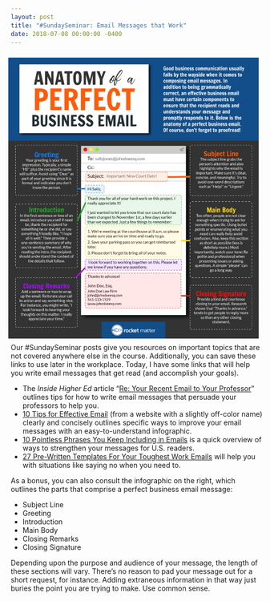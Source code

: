 ```yaml
---
layout: post
title: "#SundaySeminar: Email Messages that Work"
date: 2018-07-08 00:00:00 -0400
---
```

<p><img src="/wp-content/uploads/perfectemail-912x1024.jpg" alt="Anatomy of a Perfect Business Email" style="width: 500px;height: 561px;margin: 9px;float: right;" />Our #SundaySeminar posts give you resources on important topics that are not covered anywhere else in the course. Additionally, you can save these links to use later in the workplace. Today, I have some links that will help you write email messages that get read (and accomplish your goals).</p>
<ul class="listDS">
<li>The <em>Inside Higher Ed</em> article “<a href="https://www.insidehighered.com/views/2015/04/16/advice-students-so-they-dont-sound-silly-emails-essay" target="_blank">Re: Your Recent Email to Your Professor</a>” outlines tips for how to write email messages that persuade your professors to help you.</li>
<li><a href="https://withoutbullshit.com/blog/10-tips-effective-email-infographic" target="_blank">10 Tips for Effective Email</a> (from a website with a slightly off-color name) clearly and concisely outlines specific ways to improve your email messages with an easy-to-understand infographic.</li>
<li><a href="https://www.inc.com/sujan-patel/10-pointless-and-unnecessary-phrases-you-keep-including-in-emails.html" target="_blank">10 Pointless Phrases You Keep Including in Emails</a> is a quick overview of ways to strengthen your messages for U.S. readers.</li>
<li><a href="https://www.forbes.com/sites/dailymuse/2014/11/18/27-pre-written-templates-for-your-toughest-work-emails/#409357da182f" target="_blank">27 Pre-Written Templates For Your Toughest Work Emails</a> will help you with situations like saying no when you need to.</li>
</ul>
<p>As a bonus, you can also consult the infographic on the right, which outlines the parts that comprise a perfect business email message: </p>
<ul>
  <li>Subject Line</li>
  <li>Greeting</li>
  <li>Introduction</li>
  <li>Main Body</li>
  <li>Closing Remarks</li>
  <li>Closing Signature</li>
</ul>
<p>Depending upon the purpose and audience of your message, the length of these sections will vary. There’s no reason to pad your message out for a short request, for instance. Adding extraneous information in that way just buries the point you are trying to make. Use common sense.</p>
